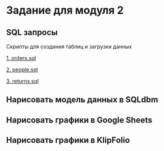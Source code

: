 # Задание для модуля 2


## SQL запросы


Скрипты для создания таблиц и загрузки данных

[1. orders.sql](https://github.com/EsSanches/datalearn/blob/main/de101/module02/orders.sql)

[2. people.sql](https://github.com/EsSanches/datalearn/blob/main/de101/module02/people.sql)

[3. returns.sql](https://github.com/EsSanches/datalearn/blob/main/de101/module02/returns.sql)




## Нарисовать модель данных в SQLdbm

## Нарисовать графики в Google Sheets

## Нарисовать графики в KlipFolio
